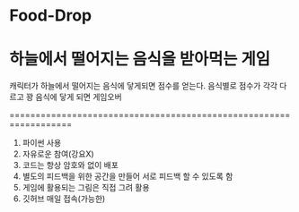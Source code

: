 # Food-Drop
# 하늘에서 떨어지는 음식을 받아먹는 게임
캐릭터가 하늘에서 떨어지는 음식에 닿게되면 점수를 얻는다.
음식별로 점수가 각각 다르고 꽝 음식에 닿게 되면 게임오버

==================================================================

1. 파이썬 사용
2. 자유로운 참여(강요X)
3. 코드는 항상 암호와 없이 배포
4. 별도의 피드백을 위한 공간을 만들어 서로 피드백 할 수 있도록 함  
5. 게임에 활용되는 그림은 직접 그려 활용
6. 깃허브 매일 접속(가능한)
